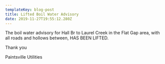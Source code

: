 ```yaml
---
templateKey: blog-post
title: Lifted Boil Water Advisory
date: 2019-11-27T19:55:12.280Z
---
```

The boil water advisory for Hall Br to Laurel Creek in the Flat Gap area, with all roads and hollows between, HAS BEEN LIFTED.

Thank you 

Paintsville Utilities

